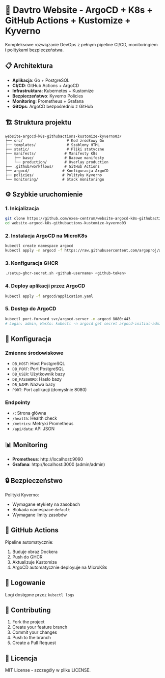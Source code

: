 # 🚀 Davtro Website - ArgoCD + K8s + GitHub Actions + Kustomize + Kyverno

Kompleksowe rozwiązanie DevOps z pełnym pipeline CI/CD, monitoringiem i politykami bezpieczeństwa.

## 📋 Architektura

- **Aplikacja**: Go + PostgreSQL
- **CI/CD**: GitHub Actions + ArgoCD
- **Infrastruktura**: Kubernetes + Kustomize
- **Bezpieczeństwo**: Kyverno Policies
- **Monitoring**: Prometheus + Grafana
- **GitOps**: ArgoCD bezpośrednio z GitHub

## 🏗️ Struktura projektu

```
website-argocd-k8s-githubactions-kustomize-kyverno03/
├── src/                    # Kod źródłowy Go
├── templates/              # Szablony HTML
├── static/                 # Pliki statyczne
├── manifests/             # Manifesty K8s
│   ├── base/              # Bazowe manifesty
│   └── production/        # Overlay production
├── .github/workflows/     # GitHub Actions
├── argocd/               # Konfiguracja ArgoCD
├── policies/             # Polityky Kyverno
└── monitoring/           # Stack monitoringu
```

## ⚙️ Szybkie uruchomienie

### 1. Inicjalizacja
```bash
git clone https://github.com/exea-centrum/website-argocd-k8s-githubactions-kustomize-kyverno03.git
cd website-argocd-k8s-githubactions-kustomize-kyverno03
```

### 2. Instalacja ArgoCD na MicroK8s
```bash
kubectl create namespace argocd
kubectl apply -n argocd -f https://raw.githubusercontent.com/argoproj/argo-cd/stable/manifests/install.yaml
```

### 3. Konfiguracja GHCR
```bash
./setup-ghcr-secret.sh <github-username> <github-token>
```

### 4. Deploy aplikacji przez ArgoCD
```bash
kubectl apply -f argocd/application.yaml
```

### 5. Dostęp do ArgoCD
```bash
kubectl port-forward svc/argocd-server -n argocd 8080:443
# Login: admin, Hasło: kubectl -n argocd get secret argocd-initial-admin-secret -o jsonpath="{.data.password}" | base64 -d
```

## 🔧 Konfiguracja

### Zmienne środowiskowe
- `DB_HOST`: Host PostgreSQL
- `DB_PORT`: Port PostgreSQL  
- `DB_USER`: Użytkownik bazy
- `DB_PASSWORD`: Hasło bazy
- `DB_NAME`: Nazwa bazy
- `PORT`: Port aplikacji (domyślnie 8080)

### Endpointy
- `/`: Strona główna
- `/health`: Health check
- `/metrics`: Metryki Prometheus
- `/api/data`: API JSON

## 📊 Monitoring

- **Prometheus**: http://localhost:9090
- **Grafana**: http://localhost:3000 (admin/admin)

## 🔒 Bezpieczeństwo

Polityki Kyverno:
- Wymagane etykiety na zasobach
- Blokada namespace `default`
- Wymagane limity zasobów

## 🚀 GitHub Actions

Pipeline automatycznie:
1. Buduje obraz Dockera
2. Push do GHCR  
3. Aktualizuje Kustomize
4. ArgoCD automatycznie deployuje na MicroK8s

## 📝 Logowanie

Logi dostępne przez `kubectl logs`

## 🤝 Contributing

1. Fork the project
2. Create your feature branch
3. Commit your changes
4. Push to the branch
5. Create a Pull Request

## 📄 Licencja

MIT License - szczegóły w pliku LICENSE.
